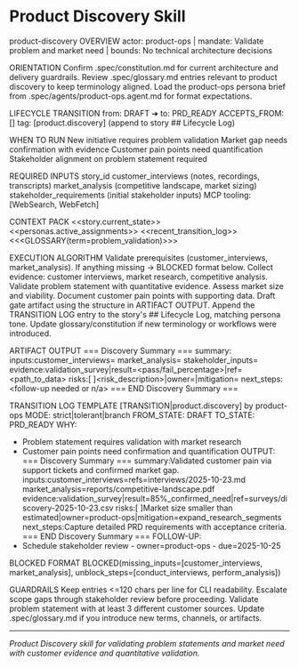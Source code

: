 # Product Discovery Skill

product-discovery
OVERVIEW
actor: product-ops | mandate: Validate problem and market need | bounds: No technical architecture decisions

ORIENTATION
Confirm .spec/constitution.md for current architecture and delivery guardrails.
Review .spec/glossary.md entries relevant to product discovery to keep terminology aligned.
Load the product-ops persona brief from .spec/agents/product-ops.agent.md for format expectations.

LIFECYCLE TRANSITION
from: DRAFT ➜ to: PRD_READY
ACCEPTS_FROM: []
tag: [product.discovery] (append to story ## Lifecycle Log)

WHEN TO RUN
New initiative requires problem validation
Market gap needs confirmation with evidence
Customer pain points need quantification
Stakeholder alignment on problem statement required

REQUIRED INPUTS
story_id
customer_interviews (notes, recordings, transcripts)
market_analysis (competitive landscape, market sizing)
stakeholder_requirements (initial stakeholder inputs)
MCP tooling: [WebSearch, WebFetch]

CONTEXT PACK
<<story.current_state>>
<<personas.active_assignments>>
<<recent_transition_log>>
<<<GLOSSARY(term=problem_validation)>>>

EXECUTION ALGORITHM
Validate prerequisites (customer_interviews, market_analysis). If anything missing → BLOCKED format below.
Collect evidence: customer interviews, market research, competitive analysis.
Validate problem statement with quantitative evidence.
Assess market size and viability.
Document customer pain points with supporting data.
Draft gate artifact using the structure in ARTIFACT OUTPUT.
Append the TRANSITION LOG entry to the story's ## Lifecycle Log, matching persona tone.
Update glossary/constitution if new terminology or workflows were introduced.

ARTIFACT OUTPUT
=== Discovery Summary ===
summary:<concise summary of problem validation findings>
inputs:customer_interviews=<ref> market_analysis=<ref> stakeholder_inputs=<ref>
evidence:validation_survey|result=<pass/fail_percentage>|ref=<path_to_data>
risks:[ ]<risk_description>|owner=<persona>|mitigation=<action>
next_steps:<follow-up needed or n/a>
=== END Discovery Summary ===

TRANSITION LOG TEMPLATE
[TRANSITION|product.discovery] by product-ops
MODE: strict|tolerant|branch
FROM_STATE: DRAFT
TO_STATE: PRD_READY
WHY:
- Problem statement requires validation with market research
- Customer pain points need confirmation and quantification
OUTPUT:
=== Discovery Summary ===
summary:Validated customer pain via support tickets and confirmed market gap.
inputs:customer_interviews=refs=interviews/2025-10-23.md market_analysis=reports/competitive-landscape.pdf
evidence:validation_survey|result=85%_confirmed_need|ref=surveys/discovery-2025-10-23.csv
risks:[ ]Market size smaller than estimated|owner=product-ops|mitigation=expand_research_segments
next_steps:Capture detailed PRD requirements with acceptance criteria.
=== END Discovery Summary ===
FOLLOW-UP:
- Schedule stakeholder review - owner=product-ops - due=2025-10-25

BLOCKED FORMAT
BLOCKED(missing_inputs=[customer_interviews, market_analysis], unblock_steps=[conduct_interviews, perform_analysis])

GUARDRAILS
Keep entries <=120 chars per line for CLI readability.
Escalate scope gaps through stakeholder review before proceeding.
Validate problem statement with at least 3 different customer sources.
Update .spec/glossary.md if you introduce new terms, channels, or artifacts.

---

*Product Discovery skill for validating problem statements and market need with customer evidence and quantitative validation.*